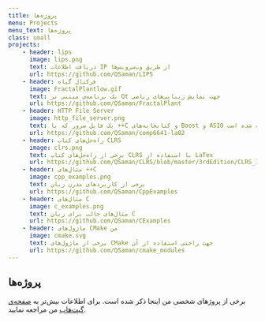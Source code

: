 ```yaml
---
title: پروژه‌ها
menu: Projects
menu_text: پروژه‌ها
class: small
projects:
    - header: lips
      image: lips.png
      text: دریافت اطلاعات IP از طریق وب‌سرویس‌ها
      url: https://github.com/QSaman/LIPS
    - header: فرکتال گیاه
      image: FractalPlantlow.gif
      text: یک برنامه‌ی مبتنی بر Qt جهت نمایش زیبایی‌های ریاضی
      url: https://github.com/QSaman/FractalPlant
    - header: HTTP File Server
      image: http_file_server.png
      text: یک فایل سرور که با ++C و کتابخانه‌های Boost و ASIO نوشته شده است
      url: https://github.com/QSaman/comp6641-la02
    - header: راه‌حل‌های کتاب CLRS
      image: clrs.png
      text: برخی از راه‌حل‌های کتاب CLRS با استفاده از LaTex
      url: https://github.com/QSaman/CLRS/blob/master/3rdEdition/CLRS_3rd_Edition.pdf
    - header: مثال‌های ++C
      image: cpp_examples.png
      text: برخی از کاربردهای مدرن زبان
      url: https://github.com/QSaman/CppExamples
    - header: مثال‌های C
      image: c_examples.png
      text: مثال‌های جالب برای زبان C
      url: https://github.com/QSaman/CExamples
    - header: ماژول‌های CMake من
      image: cmake.svg
      text: برخی از ماژول‌های CMake جهت راحتی استفاده از آن
      url: https://github.com/QSaman/cmake_modules
---
```


## پروژه‌ها

برخی از پروژهای شخصی من اینجا ذکر شده است. برای اطلاعات بیش‌تر به [صفحه‌ی گیت‌هاب](https://github.com/QSaman) من مراجعه نمایید.
